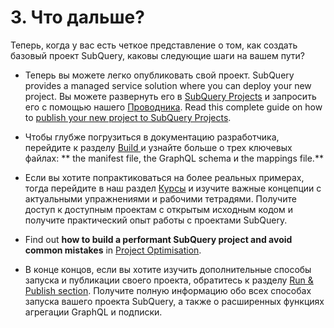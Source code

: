 # 3. Что дальше?

Теперь, когда у вас есть четкое представление о том, как создать базовый проект SubQuery, каковы следующие шаги на вашем пути?

- Теперь вы можете легко опубликовать свой проект. SubQuery provides a managed service solution where you can deploy your new project. Вы можете развернуть его в [SubQuery Projects](https://project.subquery.network) и запросить его с помощью нашего [Проводника](https://explorer.subquery.network). Read this complete guide on how to [publish your new project to SubQuery Projects](../run_publish/publish.md).

- Чтобы глубже погрузиться в документацию разработчика, перейдите к разделу [ Build ](../../build/introduction.md) и узнайте больше о трех ключевых файлах: ** the manifest file, the GraphQL schema и the mappings file.**

- Если вы хотите попрактиковаться на более реальных примерах, тогда перейдите в наш раздел [Курсы](../academy/herocourse/welcome.md) и изучите важные концепции с актуальными упражнениями и рабочими тетрадями. Получите доступ к доступным проектам с открытым исходным кодом и получите практический опыт работы с проектами SubQuery.

- Find out **how to build a performant SubQuery project and avoid common mistakes** in [Project Optimisation](../build/optimisation.md).

- В конце концов, если вы хотите изучить дополнительные способы запуска и публикации своего проекта, обратитесь к разделу [Run & Publish section](../../run_publish/run.md). Получите полную информацию обо всех способах запуска вашего проекта SubQuery, а также о расширенных функциях агрегации GraphQL и подписки.
